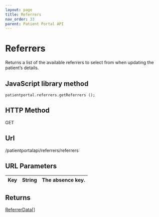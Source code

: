 ```yaml
---
layout: page
title: Referrers
nav_order: 33
parent: Patient Portal API
---
```


# Referrers



Returns a list of the available referrers to select from when updating the patient’s details.

## JavaScript library method

```
patientportal.referrers.getReferrers ();
```

## HTTP Method

GET

## ****Url****

/patientportalapi/referrers/referrers

## URL Parameters

| Key | String | The absence key. |
| --- | --- | --- |

## Returns

[ReferrerData\[\]](#_ReferrerData)
